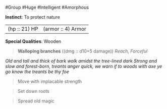 #Group #Huge #Intelligent #Amorphous

**Instinct**: To protect nature

|       |         |
| ----- | ------- |
| (hp :: 21) HP | (armor :: 4) Armor |

**Special Qualities**: Wooden

> **Walloping branches** ((dmg :: d10+5 damage))
> *Reach, Forceful*

*Old and tall and thick of bark
walk amidst the tree-lined dark
Strong and slow and forest-born,
treants anger quick, we warn
if to woods with axe ye go
know the treants be thy foe*

>Move with implacable strength

>Set down roots

>Spread old magic